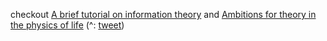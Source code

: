 checkout [A brief tutorial on information theory](https://arxiv.org/abs/2402.16556) and  [Ambitions for theory in the physics of life](https://arxiv.org/abs/2401.15538) (^: [tweet](https://twitter.com/DynamicsSIAM/status/1762337570330124307))

